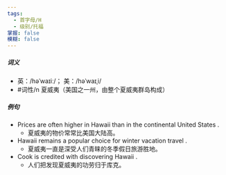 ```yaml
---
tags:
  - 首字母/H
  - 级别/托福
掌握: false
模糊: false
---
```

##### 词义
- 英：/həˈwaɪiː/； 美：/həˈwaɪˌi/
- #词性/n  夏威夷（美国之一州，由整个夏威夷群岛构成）
##### 例句
- Prices are often higher in Hawaii than in the continental United States .
	- 夏威夷的物价常常比美国大陆高。
- Hawaii remains a popular choice for winter vacation travel .
	- 夏威夷一直是深受人们青睐的冬季假日旅游胜地。
- Cook is credited with discovering Hawaii .
	- 人们把发现夏威夷的功劳归于库克。
